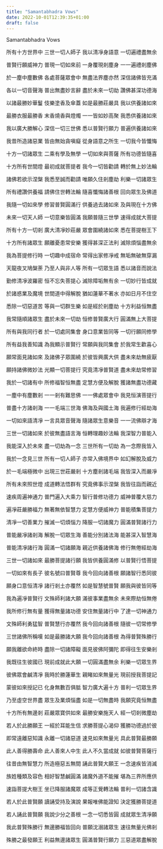 ```yaml
---
title: "Samantabhadra Vows"
date: 2022-10-01T12:39:35+01:00
draft: false
---
```

Samantabhadra Vows

所有十方世界中  三世一切人師子  我以清凈身語意  一切遍禮盡無余


普賢行願威神力  普現一切如來前  一身覆現剎塵身  一一遍禮剎塵佛

於一塵中塵數佛  各處菩薩眾會中  無盡法界塵亦然  深信諸佛皆充滿

各以一切音聲海  普出無盡妙言辭  盡於未來一切劫  讚佛甚深功德海

以諸最勝妙華鬘  伎樂塗香及傘蓋  如是最勝莊嚴具  我以供養諸如來

最勝衣服最勝香  末香燒香與燈燭  一一皆如妙高聚  我悉供養諸如來

我以廣大勝解心  深信一切三世佛  悉以普賢行願力  普遍供養諸如來

我昔所造諸惡業  皆由無始貪嗔癡  從身語意之所生  一切我今皆懺悔

十方一切諸眾生  二乘有學及無學  一切如來與菩薩  所有功德皆隨喜

十方所有世間燈  最初成就菩提者  我今一切皆勸請  轉於無上妙法輪

諸佛若欲示涅槃  我悉至誠而勸請  唯願久住剎塵劫  利樂一切諸眾生

所有禮讚供養福  請佛住世轉法輪  隨喜懺悔諸善根  回向眾生及佛道

我隨一切如來學  修習普賢圓滿行  供養過去諸如來  及與現在十方佛

未來一切天人師  一切意樂皆圓滿  我願普隨三世學  速得成就大菩提

所有十方一切剎  廣大清凈妙莊嚴  眾會圍繞諸如來  悉在菩提樹王下

十方所有諸眾生  願離憂患常安樂  獲得甚深正法利  滅除煩惱盡無余

我為菩提修行時  一切趣中成宿命  常得出家修凈戒  無垢無破無穿漏

天龍夜叉鳩槃荼  乃至人與非人等  所有一切眾生語  悉以諸音而說法

勤修清凈波羅密  恒不忘失菩提心  滅除障垢無有余  一切妙行皆成就

於諸惑業及魔境  世間道中得解脫  猶如蓮華不著水  亦如日月不住空

悉除一切惡道苦  等與一切群生樂  如是經於剎塵劫  十方利益恒無盡

我常隨順諸眾生  盡於未來一切劫  恒修普賢廣大行  圓滿無上大菩提

所有與我同行者  於一切處同集會  身口意業皆同等  一切行願同修學

所有益我善知識  為我顯示普賢行  常願與我同集會  於我常生歡喜心

願常面見諸如來  及諸佛子眾圍繞  於彼皆興廣大供  盡未來劫無疲厭

願持諸佛微妙法  光顯一切菩提行  究竟清凈普賢道  盡未來劫常修習

我於一切諸有中  所修福智恒無盡  定慧方便及解脫  獲諸無盡功德藏

一塵中有塵數剎  一一剎有難思佛  一一佛處眾會中  我見恒演菩提行

普盡十方諸剎海  一一毛端三世海  佛海及與國土海  我遍修行經劫海

一切如來語清凈  一言具眾音聲海  隨諸眾生意樂音  一一流佛辯才海

三世一切諸如來  於彼無盡語言海  恒轉理趣妙法輪  我深智力普能入

我能深入於未來  盡一切劫為一念  三世所有一切劫  為一念際我皆入

我於一念見三世  所有一切人師子  亦常入佛境界中  如幻解脫及威力

於一毛端極微中  出現三世莊嚴剎  十方塵剎諸毛端  我皆深入而嚴凈

所有未來照世燈  成道轉法悟群有  究竟佛事示涅槃  我皆往詣而親近

速疾周遍神通力  普門遍入大乘力  智行普修功德力  威神普覆大慈力

遍凈莊嚴勝福力  無著無依智慧力  定慧方便威神力  普能積集菩提力
  
清凈一切善業力  摧滅一切煩惱力  降服一切諸魔力  圓滿普賢諸行力

普能嚴凈諸剎海  解脫一切眾生海  善能分別諸法海  能甚深入智慧海

普能清凈諸行海  圓滿一切諸願海  親近供養諸佛海  修行無倦經劫海

三世一切諸如來  最勝菩提諸行願  我皆供養圓滿修  以普賢行悟菩提

一切如來有長子  彼名號曰普賢尊  我今回向諸善根  願諸智行悉同彼

願身口意恒清凈  諸行剎土亦覆然  如是智慧號普賢  願我與彼皆同等

我為遍凈普賢行  文殊師利諸大願  滿彼事業盡無余  未來際劫恒無倦

我所修行無有量  獲得無量諸功德  安住無量諸行中  了達一切神通力

文殊師利勇猛智  普賢慧行亦覆然  我今回向諸善根  隨彼一切常修學

三世諸佛所稱嘆  如是最勝諸大願  我今回向諸善根  為得普賢殊勝行

願我離欲命終時  盡除一切諸障礙  面見彼佛阿彌陀  即得往生安樂剎

我既往生彼國已  現前成就此大願  一切圓滿盡無余  利樂一切眾生界

彼佛眾會鹹清凈  我時於勝蓮華生  親睹如來無量光  現前授我菩提記

蒙彼如來授記已  化身無數百俱胝  智力廣大遍十方  普利一切眾生界

乃至虛空世界盡  眾生及業煩惱盡  如是一切無盡時  我願究竟恒無盡

十方所有無邊剎  莊嚴眾寶供如來  最勝安樂施天人  經一切剎微塵劫

若人於此勝願王  一經於耳能生信  求勝菩提心渴仰  獲勝功德過於彼

即常遠離惡知識  永離一切諸惡道  速見如來無量光  具此普賢最勝願

此人善得勝壽命  此人善來人中生  此人不久當成就  如彼普賢菩薩行

往昔由無智慧力  所造極惡五無間  誦此普賢大願王  一念速疾皆消滅

族姓種類及容色  相好智慧鹹圓滿  諸魔外道不能摧  堪為三界所應供

速詣菩提大樹王  坐已降服諸魔眾  成等正覺轉法輪  普利一切諸含識

若人於此普賢願  讀誦受持及演說  果報唯佛能證知  決定獲勝菩提道

若人誦此普賢願  我說少分之善根  一念一切悉皆圓  成就眾生清凈願

我此普賢殊勝行  無邊勝福皆回向  普願沈溺諸眾生  速往無量光佛剎

殊勝之最發願王  利益無邊諸眾生  圓滿普賢行願力  三惡道眾盡解脫

